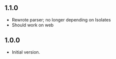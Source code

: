 ## 1.1.0

- Rewrote parser; no longer depending on Isolates
- Should work on web

## 1.0.0

- Initial version.
